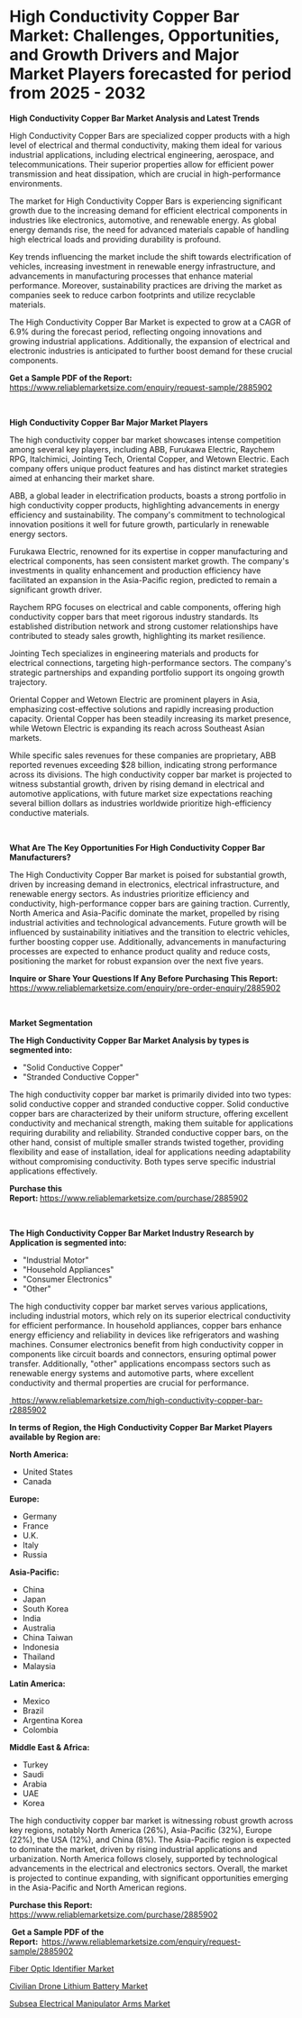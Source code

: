 <p><h1>High Conductivity Copper Bar Market: Challenges, Opportunities, and Growth Drivers and Major Market Players forecasted for period from 2025 - 2032</h1></p><p><strong>High Conductivity Copper Bar Market Analysis and Latest Trends</strong></p>
<p><p>High Conductivity Copper Bars are specialized copper products with a high level of electrical and thermal conductivity, making them ideal for various industrial applications, including electrical engineering, aerospace, and telecommunications. Their superior properties allow for efficient power transmission and heat dissipation, which are crucial in high-performance environments.</p><p>The market for High Conductivity Copper Bars is experiencing significant growth due to the increasing demand for efficient electrical components in industries like electronics, automotive, and renewable energy. As global energy demands rise, the need for advanced materials capable of handling high electrical loads and providing durability is profound. </p><p>Key trends influencing the market include the shift towards electrification of vehicles, increasing investment in renewable energy infrastructure, and advancements in manufacturing processes that enhance material performance. Moreover, sustainability practices are driving the market as companies seek to reduce carbon footprints and utilize recyclable materials.</p><p>The High Conductivity Copper Bar Market is expected to grow at a CAGR of 6.9% during the forecast period, reflecting ongoing innovations and growing industrial applications. Additionally, the expansion of electrical and electronic industries is anticipated to further boost demand for these crucial components.</p></p>
<p><strong>Get a Sample PDF of the Report:&nbsp;</strong> <a href="https://www.reliablemarketsize.com/enquiry/request-sample/2885902?utm_campaign=1879&utm_medium=2&utm_source=Github&utm_content=ia&utm_term=13032025&utm_id=high-conductivity-copper-bar">https://www.reliablemarketsize.com/enquiry/request-sample/2885902</a></p>
<p>&nbsp;</p>
<p><strong>High Conductivity Copper Bar Major Market Players</strong></p>
<p><p>The high conductivity copper bar market showcases intense competition among several key players, including ABB, Furukawa Electric, Raychem RPG, Italchimici, Jointing Tech, Oriental Copper, and Wetown Electric. Each company offers unique product features and has distinct market strategies aimed at enhancing their market share. </p><p>ABB, a global leader in electrification products, boasts a strong portfolio in high conductivity copper products, highlighting advancements in energy efficiency and sustainability. The company's commitment to technological innovation positions it well for future growth, particularly in renewable energy sectors.</p><p>Furukawa Electric, renowned for its expertise in copper manufacturing and electrical components, has seen consistent market growth. The company's investments in quality enhancement and production efficiency have facilitated an expansion in the Asia-Pacific region, predicted to remain a significant growth driver.</p><p>Raychem RPG focuses on electrical and cable components, offering high conductivity copper bars that meet rigorous industry standards. Its established distribution network and strong customer relationships have contributed to steady sales growth, highlighting its market resilience.</p><p>Jointing Tech specializes in engineering materials and products for electrical connections, targeting high-performance sectors. The company's strategic partnerships and expanding portfolio support its ongoing growth trajectory.</p><p>Oriental Copper and Wetown Electric are prominent players in Asia, emphasizing cost-effective solutions and rapidly increasing production capacity. Oriental Copper has been steadily increasing its market presence, while Wetown Electric is expanding its reach across Southeast Asian markets.</p><p>While specific sales revenues for these companies are proprietary, ABB reported revenues exceeding $28 billion, indicating strong performance across its divisions. The high conductivity copper bar market is projected to witness substantial growth, driven by rising demand in electrical and automotive applications, with future market size expectations reaching several billion dollars as industries worldwide prioritize high-efficiency conductive materials.</p></p>
<p>&nbsp;</p>
<p><strong>What Are The Key Opportunities For High Conductivity Copper Bar Manufacturers?</strong></p>
<p><p>The High Conductivity Copper Bar market is poised for substantial growth, driven by increasing demand in electronics, electrical infrastructure, and renewable energy sectors. As industries prioritize efficiency and conductivity, high-performance copper bars are gaining traction. Currently, North America and Asia-Pacific dominate the market, propelled by rising industrial activities and technological advancements. Future growth will be influenced by sustainability initiatives and the transition to electric vehicles, further boosting copper use. Additionally, advancements in manufacturing processes are expected to enhance product quality and reduce costs, positioning the market for robust expansion over the next five years.</p></p>
<p><strong>Inquire or Share Your Questions If Any Before Purchasing This Report:</strong> <a href="https://www.reliablemarketsize.com/enquiry/pre-order-enquiry/2885902?utm_campaign=1879&utm_medium=2&utm_source=Github&utm_content=ia&utm_term=13032025&utm_id=high-conductivity-copper-bar">https://www.reliablemarketsize.com/enquiry/pre-order-enquiry/2885902</a></p>
<p>&nbsp;</p>
<p><strong>Market Segmentation</strong></p>
<p><strong>The High Conductivity Copper Bar Market Analysis by types is segmented into:</strong></p>
<p><ul><li>"Solid Conductive Copper"</li><li>"Stranded Conductive Copper"</li></ul></p>
<p><p>The high conductivity copper bar market is primarily divided into two types: solid conductive copper and stranded conductive copper. Solid conductive copper bars are characterized by their uniform structure, offering excellent conductivity and mechanical strength, making them suitable for applications requiring durability and reliability. Stranded conductive copper bars, on the other hand, consist of multiple smaller strands twisted together, providing flexibility and ease of installation, ideal for applications needing adaptability without compromising conductivity. Both types serve specific industrial applications effectively.</p></p>
<p><strong>Purchase this Report:&nbsp;</strong><a href="https://www.reliablemarketsize.com/purchase/2885902?utm_campaign=1879&utm_medium=2&utm_source=Github&utm_content=ia&utm_term=13032025&utm_id=high-conductivity-copper-bar">https://www.reliablemarketsize.com/purchase/2885902</a></p>
<p>&nbsp;</p>
<p><strong>The High Conductivity Copper Bar Market Industry Research by Application is segmented into:</strong></p>
<p><ul><li>"Industrial Motor"</li><li>"Household Appliances"</li><li>"Consumer Electronics"</li><li>"Other"</li></ul></p>
<p><p>The high conductivity copper bar market serves various applications, including industrial motors, which rely on its superior electrical conductivity for efficient performance. In household appliances, copper bars enhance energy efficiency and reliability in devices like refrigerators and washing machines. Consumer electronics benefit from high conductivity copper in components like circuit boards and connectors, ensuring optimal power transfer. Additionally, "other" applications encompass sectors such as renewable energy systems and automotive parts, where excellent conductivity and thermal properties are crucial for performance.</p></p>
<p><a href="https://www.reliablemarketsize.com/high-conductivity-copper-bar-r2885902?utm_campaign=1879&utm_medium=2&utm_source=Github&utm_content=ia&utm_term=13032025&utm_id=high-conductivity-copper-bar">&nbsp;https://www.reliablemarketsize.com/high-conductivity-copper-bar-r2885902</a></p>
<p><strong>In terms of Region, the High Conductivity Copper Bar Market Players available by Region are:</strong></p>
<p>
    <p> <strong> North America: </strong>
        <ul>
            <li>United States</li>
            <li>Canada</li>
        </ul>
        </p> 
    <p> <strong> Europe: </strong>
        <ul>
            <li>Germany</li>
            <li>France</li>
            <li>U.K.</li>
            <li>Italy</li>
            <li>Russia</li>
        </ul>
        </p> 
    <p> <strong> Asia-Pacific: </strong>
        <ul>
            <li>China</li>
            <li>Japan</li>
            <li>South Korea</li>
            <li>India</li>
            <li>Australia</li>
            <li>China Taiwan</li>
            <li>Indonesia</li>
            <li>Thailand</li>
            <li>Malaysia</li>
        </ul>
        </p> 
    <p> <strong> Latin America: </strong>
        <ul>
            <li>Mexico</li>
            <li>Brazil</li>
            <li>Argentina Korea</li>
            <li>Colombia</li>
        </ul>
        </p> 
    <p> <strong> Middle East & Africa: </strong>
        <ul>
            <li>Turkey</li>
            <li>Saudi</li>
            <li>Arabia</li>
            <li>UAE</li>
            <li>Korea</li>
        </ul>
    </p>
    </p>
<p><p>The high conductivity copper bar market is witnessing robust growth across key regions, notably North America (26%), Asia-Pacific (32%), Europe (22%), the USA (12%), and China (8%). The Asia-Pacific region is expected to dominate the market, driven by rising industrial applications and urbanization. North America follows closely, supported by technological advancements in the electrical and electronics sectors. Overall, the market is projected to continue expanding, with significant opportunities emerging in the Asia-Pacific and North American regions.</p></p>
<p><strong>Purchase this Report: </strong><a href="https://www.reliablemarketsize.com/purchase/2885902?utm_campaign=1879&utm_medium=2&utm_source=Github&utm_content=ia&utm_term=13032025&utm_id=high-conductivity-copper-bar">https://www.reliablemarketsize.com/purchase/2885902</a></p>
<p>&nbsp;<strong>Get a Sample PDF of the Report:&nbsp;&nbsp;</strong><a href="https://www.reliablemarketsize.com/enquiry/request-sample/2885902?utm_campaign=1879&utm_medium=2&utm_source=Github&utm_content=ia&utm_term=13032025&utm_id=high-conductivity-copper-bar">https://www.reliablemarketsize.com/enquiry/request-sample/2885902</a></p>
<p><strong></strong></p>
<p><p><a href="https://github.com/rullihipes6h/Market-Research-Report-List-1/blob/main/fiber-optic-identifier-market.md?utm_campaign=1879&utm_medium=2&utm_source=Github&utm_content=ia&utm_term=13032025&utm_id=high-conductivity-copper-bar">Fiber Optic Identifier Market</a></p><p><a href="https://github.com/FassouRP/Market-Research-Report-List-7/blob/main/civilian-drone-lithium-battery-market.md?utm_campaign=1879&utm_medium=2&utm_source=Github&utm_content=ia&utm_term=13032025&utm_id=high-conductivity-copper-bar">Civilian Drone Lithium Battery Market</a></p><p><a href="https://github.com/juniordelafrance/Market-Research-Report-List-5/blob/main/subsea-electrical-manipulator-arms-market.md?utm_campaign=1879&utm_medium=2&utm_source=Github&utm_content=ia&utm_term=13032025&utm_id=high-conductivity-copper-bar">Subsea Electrical Manipulator Arms Market</a></p></p>